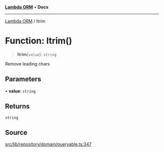 [**Lambda ORM**](../README.md) • **Docs**

***

[Lambda ORM](../README.md) / ltrim

# Function: ltrim()

> **ltrim**(`value`): `string`

Remove leading chars

## Parameters

• **value**: `string`

## Returns

`string`

## Source

[src/lib/repository/domain/queryable.ts:347](https://github.com/lambda-orm/lambdaorm-base/blob/5d74b344f8322b5f4e53698b0a2759c1bc628a31/src/lib/repository/domain/queryable.ts#L347)
